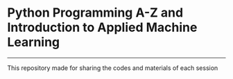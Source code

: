 # Python Programming A-Z and Introduction to Applied Machine Learning
---
This repository made for sharing the codes and materials of each session
